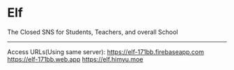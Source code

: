 # Elf
The Closed SNS for Students, Teachers, and overall School
***
Access URLs(Using same server):
<https://elf-171bb.firebaseapp.com>
<https://elf-171bb.web.app>
<https://elf.himyu.moe>
